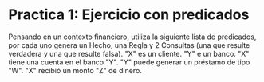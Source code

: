 # Practica 1: Ejercicio con predicados
Pensando en un contexto financiero, utiliza la siguiente lista de predicados, por cada uno genera un Hecho, una Regla y 2 Consultas (una que resulte verdadera y una que resulte falsa).
"X" es un cliente.
"Y" e un banco.
"X" tiene una cuenta en el banco "Y".
"Y" puede generar un préstamo de tipo "W".
"X" recibió un monto "Z" de dinero.

